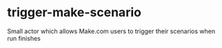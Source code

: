 # trigger-make-scenario
Small actor which allows Make.com users to trigger their scenarios when run finishes
